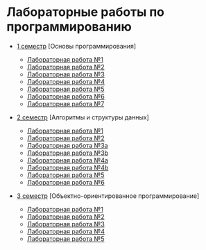 # Лабораторные работы по программированию

* [1 семестр](1%20sem) [Основы программирования]
  * [Лабораторная работа №1](1%20sem/1)
  * [Лабораторная работа №2](1%20sem/2)
  * [Лабораторная работа №3](1%20sem/3)
  * [Лабораторная работа №4](1%20sem/4)
  * [Лабораторная работа №5](1%20sem/5)
  * [Лабораторная работа №6](1%20sem/6)
  * [Лабораторная работа №7](1%20sem/7)

* [2 семестр](2%20sem) [Алгоритмы и структуры данных]
  * [Лабораторная работа №1](2%20sem/1)
  * [Лабораторная работа №2](2%20sem/2)
  * [Лабораторная работа №3a](2%20sem/3a)
  * [Лабораторная работа №3b](2%20sem/3b)
  * [Лабораторная работа №4a](2%20sem/4a)
  * [Лабораторная работа №4b](2%20sem/4b)
  * [Лабораторная работа №5](https://github.com/MyLibh/ChromaticBinarySearchTree)
  * [Лабораторная работа №6](2%20sem/6)

* [3 семестр](3%20sem) [Объектно-ориентированное программирование]
  * [Лабораторная работа №1](3%20sem/1)
  * [Лабораторная работа №2](3%20sem/2)
  * [Лабораторная работа №3](3%20sem/3)
  * [Лабораторная работа №4](https://github.com/MyLibh/MobileRobots)
  * [Лабораторная работа №5]()
